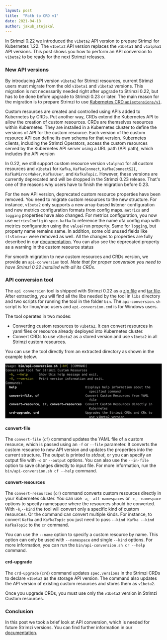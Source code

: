 ```yaml
---
layout: post
title:  "Path to CRD v1"
date: 2021-04-18
author: jakub_stejskal
---
```

In Strimzi 0.22 we introduced the `v1beta2` API version to prepare Strimzi for Kubernetes 1.22. The `v1beta2` API version replaces the `v1beta1` and `v1alpha1` API versions.
This post shows you how to perform an API conversion to `v1beta2` to be ready for the next Strimzi releases.

<!--more-->
  
### New API versions

By introducing API version `v1beta2` for Strimzi resources, current Strimzi users must migrate from the old `v1beta1`  and `v1beta2` versions.
This migration is not necessarily needed right after upgrade to Strimzi 0.22, but has to be done before upgrade to Strimzi 0.23 or later.
The main reason for the migration is to prepare Strimzi to use [Kubernetes CRD `apiextensions/v1`](https://kubernetes.io/docs/reference/using-api/deprecation-guide/#customresourcedefinition-v122).

Custom resources are created and controlled using APIs added to Kubernetes by CRDs.
Put another way, CRDs extend the Kubernetes API to allow the creation of custom resources.
CRDs are themselves resources within Kubernetes.
They are installed in a Kubernetes cluster to define the versions of API for the custom resource.
Each version of the custom resource API can define its own schema for that version.
Kubernetes clients, including the Strimzi Operators, access the custom resources served by the Kubernetes API server using a URL path (API path), which includes the API version

In 0.22, we still support custom resource version `v1alpha1` for all custom resources and `v1beta1` for `Kafka`, `KafkaConnect`, `KafkaConnectS2I`, `KafkaMirrorMaker`, `KafkaUser`, and `KafkaTopic`.
However, these versions are currently deprecated and will be dropped in the Strimzi 0.23 release.
That's one of the reasons why users have to finish the migration before 0.23.

For the new API version, deprecated custom resource properties have been removed. You need to migrate custom resources to the new structure.
For instance, `v1beta2` only supports a new array-based listener configuration and new metrics configuration formats from config maps.
`metrics` and `logging` properties have also changed.
For metrics configuration, you now use `metricsConfig` in `spec.kafka` to reference the name ofa config map with metrics configuration using the `valueFrom` property.
Same for `logging`, but property name remains same.
In addition, some old unused fields like `tlsSidecar` were removed as well.
All the changes to properties are fully described in our [documentation](https://strimzi.io/docs/operators/latest/full/deploying.html#proc-upgrade-cli-tool-files-str).
You can also see the deprecated property as a warning in the custom resource status

For smooth migration to new custom resources and CRDs version, we provide an `api-conversion` tool. _Note that for proper conversion you need to have Strimzi 0.22 installed with all its CRDs._

### API conversion tool

The `api conversion` tool is shipped with Strimzi 0.22 as a [zip file](https://github.com/strimzi/strimzi-kafka-operator/releases/download/0.22.1/api-conversion-0.22.1.zip) and [tar file](https://github.com/strimzi/strimzi-kafka-operator/releases/download/0.22.1/api-conversion-0.22.1.tar.gz).
After extracting, you will find all the libs needed by the tool in `libs` directory and two scripts for running the tool in the folder `bin`.
The `api-conversion.sh` script is for linux/mac users and `api-conversion.cmd` is for Windows users.

The tool operates in two modes:
* Converting custom resources to `v1beta2`. It can convert resources in yaml files or resource already deployed into Kubernetes cluster.
* Convert CRDs to use `v1beta2` as a stored version and use `v1beta2` in all Strimzi custom resources.

You can use the tool directly from an extracted directory as shown in the example below.

![api-conversion tool help](/assets/images/posts/2021-04-18-api-conversion.png)

#### convert-file

The `convert-file` (`cf`) command updates the YAML file of a custom resource, which is passed using an `-f` or `--file` parameter. It converts the custom resource to new API version and updates the properties into the current structure.
The output is printed to _stdout_, or you can specify an output file with `-o` or `--output` options.
You can also use the `--in-file` option to save changes directly to input file.
For more information, run the `bin/api-conversion.sh cf --help` command.

#### convert-resources

The `convert-resources` (`cr`) command converts custom resources directly in your Kubernetes cluster.
You can use `-a`,`--all-namespaces` or `-n`,`--namespace` options to specify namespace where the resources should be converted.
With `-k`,`--kind` the tool will convert only a specific kind of custom resources.
Or the command can convert multiple kinds.
For instance, to convert `Kafka` and `KafkaTopic` you just need to pass `--kind Kafka --kind KafkaTopic` to the `cr` command.

You can use the `--name` option to specify a custom resource by name.
This option can only be used with `--namespace` and single `--kind` options.
For more information, you can run the `bin/api-conversion.sh cr --help` command.

#### crd-upgrade

The `crd-upgrade` (`crd`) command updates `spec.versions` in the Strimzi CRDs to declare `v1beta2` as the storage API version.
The command also updates the API version of existing custom resources and stores them as `v1beta2`.

Once you upgrade CRDs, you must use only the `v1beta2` version in Strimzi Custom resources.

### Conclusion

In this post we took a brief look at API conversion, which is needed for future Strimzi versions.
You can find further information in our [documentation](https://strimzi.io/docs/operators/0.22.1/full/deploying.html#proc-upgrade-cli-tool-files-str).

